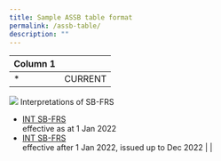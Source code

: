 ```yaml
---
title: Sample ASSB table format
permalink: /assb-table/
description: ""
---
```

| Column 1 |  | 
| -------- | -------- | 
* |  CURRENT
![](/images/favicon-isomer.ico)
Interpretations of SB-FRS

*   [INT SB-FRS](https://www.assb.gov.sg/pronouncements/interpretations-of-sb-frs/current/int-sb-frs-(effective-as-at-1-january-2022))  
    effective as at 1 Jan 2022
*   [INT SB-FRS](https://www.assb.gov.sg/pronouncements/interpretations-of-sb-frs/current/int-sb-frs-(effective-after-1-january-2021-issued-up-to-december-2022))  
    effective after 1 Jan 2022, issued up to Dec 2022      |      |  